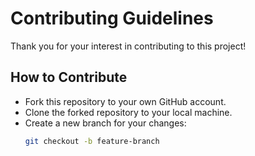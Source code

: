 # Contributing Guidelines  

Thank you for your interest in contributing to this project!  

## How to Contribute  
- Fork this repository to your own GitHub account.  
- Clone the forked repository to your local machine.  
- Create a new branch for your changes:  
  ```bash
  git checkout -b feature-branch
